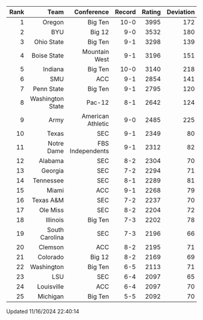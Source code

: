 | Rank  | Team                 | Conference           | Record   | Rating | Deviation |
| ---:  | ---:                 | ---:                 | ---:     | ---:   | ---:      |
| 1     | Oregon               | Big Ten              | 10-0     | 3995   | 172       |
| 2     | BYU                  | Big 12               | 9-0      | 3532   | 180       |
| 3     | Ohio State           | Big Ten              | 9-1      | 3298   | 139       |
| 4     | Boise State          | Mountain West        | 9-1      | 3196   | 151       |
| 5     | Indiana              | Big Ten              | 10-0     | 3140   | 218       |
| 6     | SMU                  | ACC                  | 9-1      | 2854   | 141       |
| 7     | Penn State           | Big Ten              | 9-1      | 2795   | 120       |
| 8     | Washington State     | Pac-12               | 8-1      | 2642   | 124       |
| 9     | Army                 | American Athletic    | 9-0      | 2485   | 225       |
| 10    | Texas                | SEC                  | 9-1      | 2349   | 80        |
| 11    | Notre Dame           | FBS Independents     | 9-1      | 2312   | 82        |
| 12    | Alabama              | SEC                  | 8-2      | 2304   | 70        |
| 13    | Georgia              | SEC                  | 7-2      | 2294   | 71        |
| 14    | Tennessee            | SEC                  | 8-1      | 2289   | 81        |
| 15    | Miami                | ACC                  | 9-1      | 2268   | 79        |
| 16    | Texas A&M            | SEC                  | 7-2      | 2237   | 70        |
| 17    | Ole Miss             | SEC                  | 8-2      | 2204   | 72        |
| 18    | Illinois             | Big Ten              | 7-3      | 2202   | 78        |
| 19    | South Carolina       | SEC                  | 7-3      | 2196   | 66        |
| 20    | Clemson              | ACC                  | 8-2      | 2195   | 71        |
| 21    | Colorado             | Big 12               | 8-2      | 2169   | 69        |
| 22    | Washington           | Big Ten              | 6-5      | 2113   | 71        |
| 23    | LSU                  | SEC                  | 6-4      | 2097   | 65        |
| 24    | Louisville           | ACC                  | 6-4      | 2097   | 70        |
| 25    | Michigan             | Big Ten              | 5-5      | 2092   | 70        |

Updated 11/16/2024 22:40:14
